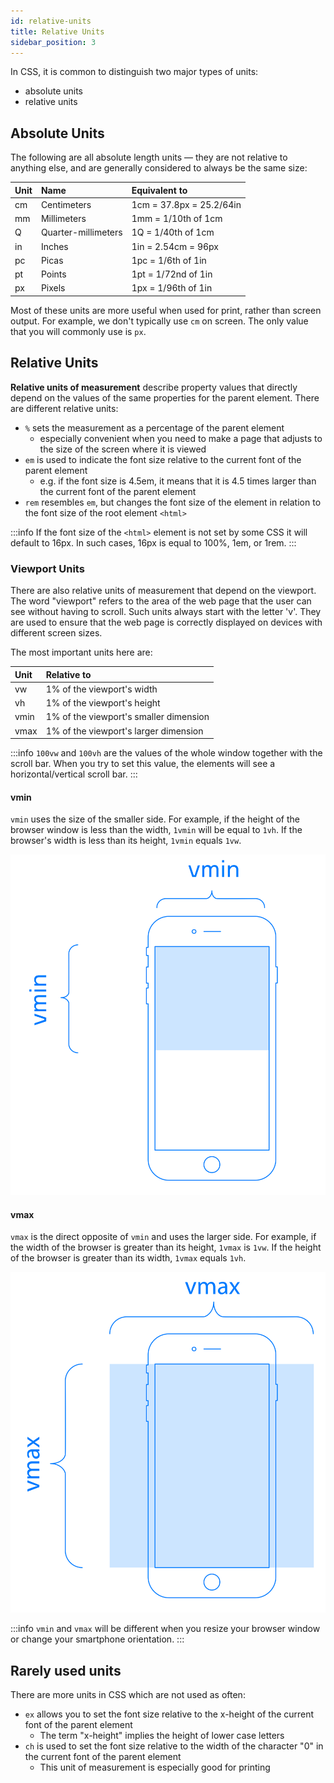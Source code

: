 ```yaml
---
id: relative-units
title: Relative Units
sidebar_position: 3
---
```


In CSS, it is common to distinguish two major types of units:

- absolute units
- relative units

## Absolute Units

The following are all absolute length units — they are not relative to anything else, and are generally considered to always be the same size:

| Unit | Name                | Equivalent to            |
| :--- | :------------------ | :----------------------- |
| cm   | Centimeters         | 1cm = 37.8px = 25.2/64in |
| mm   | Millimeters         | 1mm = 1/10th of 1cm      |
| Q    | Quarter-millimeters | 1Q = 1/40th of 1cm       |
| in   | Inches              | 1in = 2.54cm = 96px      |
| pc   | Picas               | 1pc = 1/6th of 1in       |
| pt   | Points              | 1pt = 1/72nd of 1in      |
| px   | Pixels              | 1px = 1/96th of 1in      |

Most of these units are more useful when used for print, rather than screen output. For example, we don't typically use `cm` on screen. The only value that you will commonly use is `px`.

## Relative Units

**Relative units of measurement** describe property values that directly depend on the values of the same properties for the parent element. There are different relative units:

- `%` sets the measurement as a percentage of the parent element
  - especially convenient when you need to make a page that adjusts to the size of the screen where it is viewed
- `em` is used to indicate the font size relative to the current font of the parent element
  - e.g. if the font size is 4.5em, it means that it is 4.5 times larger than the current font of the parent element
- `rem` resembles `em`, but changes the font size of the element in relation to the font size of the root element `<html>`

:::info
If the font size of the `<html>` element is not set by some CSS it will default to 16px. In such cases, 16px is equal to 100%, 1em, or 1rem.
:::

### Viewport Units

There are also relative units of measurement that depend on the viewport. The word "viewport" refers to the area of the web page that the user can see without having to scroll. Such units always start with the letter 'v'. They are used to ensure that the web page is correctly displayed on devices with different screen sizes.

The most important units here are:

| Unit | Relative to                            |
| :--- | :------------------------------------- |
| vw   | 1% of the viewport's width             |
| vh   | 1% of the viewport's height            |
| vmin | 1% of the viewport's smaller dimension |
| vmax | 1% of the viewport's larger dimension  |

:::info
`100vw` and `100vh` are the values of the whole window together with the scroll bar. When you try to set this value, the elements will see a horizontal/vertical scroll bar.
:::

#### vmin

`vmin` uses the size of the smaller side. For example, if the height of the browser window is less than the width, `1vmin` will be equal to `1vh`. If the browser's width is less than its height, `1vmin` equals `1vw`.

![vmin](/img/docs/Web/CSS/vmin.svg)

#### vmax

`vmax` is the direct opposite of `vmin` and uses the larger side. For example, if the width of the browser is greater than its height, `1vmax` is `1vw`. If the height of the browser is greater than its width, `1vmax` equals `1vh`.

![vmax](/img/docs/Web/CSS/vmax.svg)

:::info
`vmin` and `vmax` will be different when you resize your browser window or change your smartphone orientation.
:::

## Rarely used units

There are more units in CSS which are not used as often:

- `ex` allows you to set the font size relative to the x-height of the current font of the parent element
  - The term "x-height" implies the height of lower case letters
- `ch` is used to set the font size relative to the width of the character "0" in the current font of the parent element
  - This unit of measurement is especially good for printing
